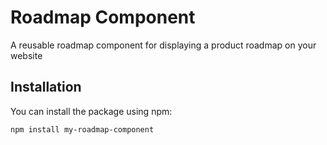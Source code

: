 # Roadmap Component

A reusable roadmap component for displaying a product roadmap on your website

## Installation

You can install the package using npm:

```bash
npm install my-roadmap-component
```
